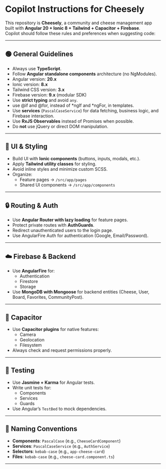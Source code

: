 # Copilot Instructions for Cheesely

This repository is **Cheesely**, a community and cheese management app built with **Angular 20 + Ionic 8 + Tailwind + Capacitor + Firebase**.  
Copilot should follow these rules and preferences when suggesting code:

---

## 🟢 General Guidelines
- Always use **TypeScript**.
- Follow **Angular standalone components** architecture (no NgModules).
- Angular version: **20.x**
- Ionic version: **8.x**
- Tailwind CSS version: **3.x**
- Firebase version: **9.x** (modular SDK)
- Use **strict typing** and avoid `any`.
- use @if and @for, instead of *ngIf and *ngFor, in templates.
- Use **services** (`PascalCaseService`) for data fetching, business logic, and Firebase interaction.
- Use **RxJS Observables** instead of Promises when possible.
- Do **not** use jQuery or direct DOM manipulation.

---

## 🎨 UI & Styling
- Build UI with **Ionic components** (buttons, inputs, modals, etc.).
- Apply **Tailwind utility classes** for styling.
- Avoid inline styles and minimize custom SCSS.
- Organize:
  - Feature pages → `/src/app/pages`
  - Shared UI components → `/src/app/components`

---

## 🔒 Routing & Auth
- Use **Angular Router with lazy loading** for feature pages.
- Protect private routes with **AuthGuards**.
- Redirect unauthenticated users to the login page.
- Use AngularFire Auth for authentication (Google, Email/Password).

---

## ☁️ Firebase & Backend
- Use **AngularFire** for:
  - Authentication
  - Firestore
  - Storage
- Use **MongoDB with Mongoose** for backend entities (Cheese, User, Board, Favorites, CommunityPost).

---

## 📱 Capacitor
- Use **Capacitor plugins** for native features:
  - Camera
  - Geolocation
  - Filesystem
- Always check and request permissions properly.

---

## 🧪 Testing
- Use **Jasmine + Karma** for Angular tests.
- Write unit tests for:
  - Components
  - Services
  - Guards
- Use Angular’s `TestBed` to mock dependencies.

---

## 📂 Naming Conventions
- **Components**: `PascalCase` (e.g., `CheeseCardComponent`)
- **Services**: `PascalCaseService` (e.g., `AuthService`)
- **Selectors**: `kebab-case` (e.g., `app-cheese-card`)
- **Files**: `kebab-case` (e.g., `cheese-card.component.ts`)

---

